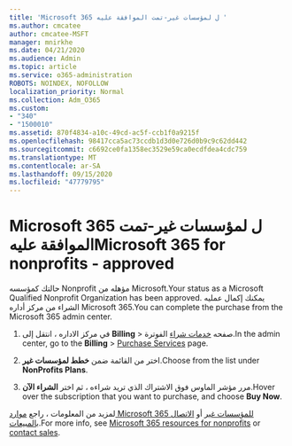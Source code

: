```yaml
---
title: 'Microsoft 365 ل لمؤسسات غير-تمت الموافقة عليه '
ms.author: cmcatee
author: cmcatee-MSFT
manager: mnirkhe
ms.date: 04/21/2020
ms.audience: Admin
ms.topic: article
ms.service: o365-administration
ROBOTS: NOINDEX, NOFOLLOW
localization_priority: Normal
ms.collection: Adm_O365
ms.custom:
- "340"
- "1500010"
ms.assetid: 870f4834-a10c-49cd-ac5f-ccb1f0a9215f
ms.openlocfilehash: 98417cca5ac73ccdb1d3d0e726d0b9c9c62dd442
ms.sourcegitcommit: c6692ce0fa1358ec3529e59ca0ecdfdea4cdc759
ms.translationtype: MT
ms.contentlocale: ar-SA
ms.lasthandoff: 09/15/2020
ms.locfileid: "47779795"
---
```

# <a name="microsoft-365-for-nonprofits---approved"></a><span data-ttu-id="3e649-102">Microsoft 365 ل لمؤسسات غير-تمت الموافقة عليه</span><span class="sxs-lookup"><span data-stu-id="3e649-102">Microsoft 365 for nonprofits - approved</span></span>

<span data-ttu-id="3e649-103">حالتك كمؤسسه Nonprofit مؤهله من Microsoft.</span><span class="sxs-lookup"><span data-stu-id="3e649-103">Your status as a Microsoft Qualified Nonprofit Organization has been approved.</span></span> <span data-ttu-id="3e649-104">يمكنك إكمال عمليه الشراء من مركز أداره Microsoft 365.</span><span class="sxs-lookup"><span data-stu-id="3e649-104">You can complete the purchase from the Microsoft 365 admin center.</span></span>

1. <span data-ttu-id="3e649-105">في مركز الاداره ، انتقل إلى **Billing** \> صفحه [خدمات شراء](https://go.microsoft.com/fwlink/p/?linkid=868433) الفوترة.</span><span class="sxs-lookup"><span data-stu-id="3e649-105">In the admin center, go to the **Billing** \> [Purchase Services](https://go.microsoft.com/fwlink/p/?linkid=868433) page.</span></span>

2. <span data-ttu-id="3e649-106">اختر من القائمة ضمن **خطط لمؤسسات غير**.</span><span class="sxs-lookup"><span data-stu-id="3e649-106">Choose from the list under **NonProfits Plans**.</span></span>

3. <span data-ttu-id="3e649-107">مرر مؤشر الماوس فوق الاشتراك الذي تريد شراءه ، ثم اختر **الشراء الآن**.</span><span class="sxs-lookup"><span data-stu-id="3e649-107">Hover over the subscription that you want to purchase, and choose **Buy Now**.</span></span>

<span data-ttu-id="3e649-108">لمزيد من المعلومات ، راجع [موارد Microsoft 365 للمؤسسات غير](https://www.microsoft.com/nonprofits/microsoft-365) أو [الاتصال بالمبيعات](https://www.microsoft.com/nonprofits/contact-us).</span><span class="sxs-lookup"><span data-stu-id="3e649-108">For more info, see [Microsoft 365 resources for nonprofits](https://www.microsoft.com/nonprofits/microsoft-365) or [contact sales](https://www.microsoft.com/nonprofits/contact-us).</span></span>
